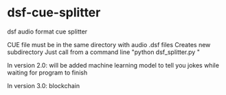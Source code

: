 # dsf-cue-splitter
dsf audio format cue splitter

CUE file must be in the same directory with audio .dsf files
Creates new subdirectory
Just call from a command line "python dsf_splitter.py <full path of CUE file>"
  
In version 2.0: will be added machine learning model to tell you jokes while waiting for program to finish
  
In version 3.0: blockchain 

